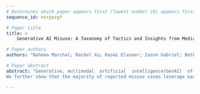 ```yaml
--- 
# Determines which paper appears first (lowest number (0) appears first)
sequence_id: nxrppzgf

# Paper title 
title: >
	Generative AI Misuse: A Taxonomy of Tactics and Insights from Media Data

# Paper authors 
authors: "Nahema Marchal; Rachel Xu; Rasmi Elasmar; Iason Gabriel; Beth Goldberg; William Isaac"

# Paper abstract 
abstract: "Generative, multimodal  artificial  intelligence(GenAI)  offers  transformative  potential  across industries, but its misuse poses significant risks. While prior research has shed light on the potential of advanced AI systems to be exploited for malicious purposes, we still lack a concrete under-standing of how GenAI models are specifically exploited or abused in practice, including the tac-tics employed to inflict harm.  In this paper, we present a taxonomy of GenAI misuse tactics, in-formed by existing academic literature and a qualitative analysis of approximately 200 observed incidents of misuse reported between January 2023and March 2024. Through this analysis, we illuminate key and novel patterns in misuse during this time period, including potential motivations, strategies, and how attackers leverage and abuse system capabilities across modalities (e.g. image, text, audio, video) in the wild. Notably, we find that manipulation of human likeness (i.e., impersonation and sockpuppeting) and falsification of evidence underlie the most common tactics used in real-world cases of misuse.
We further show that the majority of reported misuse cases leverage easily accessible GenAI capabilities that require minimal technical expertise, rather than relying on complex attacks or advanced system manipulation."

--- 
```


